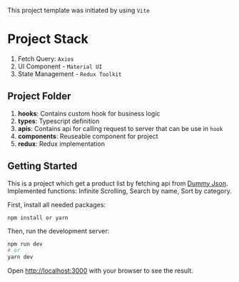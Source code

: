 This project template was initiated by using `Vite`

# Project Stack

1. Fetch Query: `Axios`
2. UI Component - `Material UI`
3. State Management - `Redux Toolkit`

## Project Folder

1. **hooks**: Contains custom hook for business logic
2. **types**: Typescript definition
3. **apis**: Contains api for calling request to server that can be use in `hook`
4. **components**: Reuseable component for project
5. **redux**: Redux implementation

## Getting Started

This is a project which get a product list by fetching api from [Dummy Json](https://dummyjson.com/).
Implemented functions: Infinite Scrolling, Search by name, Sort by category.

First, install all needed packages:

```
npm install or yarn
```

Then, run the development server:

```bash
npm run dev
# or
yarn dev
```

Open [http://localhost:3000](http://localhost:3000) with your browser to see the result.
